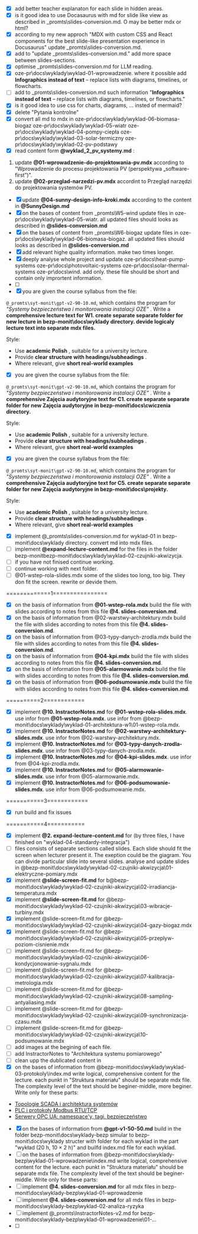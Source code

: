 * [X] add better teacher explanaton for each slide in hidden areas.
* [X] is it good idea to use Docasaurus with md for slide like view as described in _promts\slides-conversion.md. O may be better mdx or html?
* [X] according to my new approch "MDX with custom CSS and React components for the best slide-like presentation experience in Docusaurus" update _promts\slides-conversion.md.
* [X] add to "update _promts\slides-conversion.md." add more space between slides-sections.
* [X] optimise _promts\slides-conversion.md for LLM reading.
* [X] oze-pr\docs\wyklady\wyklad-01-wprowadzenie. where it possible add **Infographics instead of text** – replace lists with diagrams, timelines, or flowcharts.
* [ ] add to _promts\slides-conversion.md such information "**Infographics instead of text** – replace lists with diagrams, timelines, or flowcharts."
* [X] is it good idea to use css for charts, diagrams, ... insted of mermaid?
* [X] delete "Pytania kontrolne"
* [X] convert all md to mdx in
  oze-pr\docs\wyklady\wyklad-06-biomasa-biogaz
  oze-pr\docs\wyklady\wyklad-05-wiatr
  oze-pr\docs\wyklady\wyklad-04-pompy-ciepła
  oze-pr\docs\wyklady\wyklad-03-solar-termiczny
  oze-pr\docs\wyklady\wyklad-02-pv-podstawy
* [X] read content form **@wyklad_2_pv_systemy.md** :

1. update **@01-wprowadzenie-do-projektowania-pv.mdx**  according to "Wprowadzenie do procesu projektowania PV (perspektywa „software-first”)".
2. update **@02-przeglad-narzedzi-pv.mdx** accordint to Przegląd narzędzi do projektowania systemów PV.

* [X] update **@04-sunny-design-info-kroki.mdx**   according to the content in **@SunnyDesign.md**
* [X] on the bases of content from _promts\W5-wind update files in oze-pr\docs\wyklady\wyklad-05-wiatr. all updated files should looks as described in **@slides-conversion.md**
* [X] on the bases of content from _promts\W6-biogaz update files in oze-pr\docs\wyklady\wyklad-06-biomasa-biogaz. all updated files should looks as described in **@slides-conversion.md**
* [X] add relevant highe quality information. make two times longer.
* [X] deeply analyse whole project and update oze-pr\docs\heat-pump-systems
  oze-pr\docs\photovoltaic-systems
  oze-pr\docs\solar-thermal-systems
  oze-pr\docs\wind. add only. these file should be short and contain only imprortent information.
* [ ]
* [X] you are given the course syllabus from the file:

`@_promts\syt-monit\gpt-v2-90-10.md`, which contains the program for  *"Systemy bezpieczeństwa i monitorowania instalacji OZE"* .
Write a **comprehensive lecture text for W1. create separate separate folder for new lecture in bezp-monit\docs\wyklady directory. devide logicaly lecture text into separate mdx files.**

Style:

* Use  **academic Polish** , suitable for a university lecture.
* Provide  **clear structure with headings/subheadings** .
* Where relevant, give **short real-world examples**

* [X] you are given the course syllabus from the file:

`@_promts\syt-monit\gpt-v2-90-10.md`, which contains the program for  *"Systemy bezpieczeństwa i monitorowania instalacji OZE"* .
Write a **comprehensive Zajęcia audytoryjne text for C1. create separate separate folder for new Zajęcia audytoryjne in bezp-monit\docs\cwiczenia directory.**

Style:

* Use  **academic Polish** , suitable for a university lecture.
* Provide  **clear structure with headings/subheadings** .
* Where relevant, give **short real-world examples**

* [X] you are given the course syllabus from the file:

`@_promts\syt-monit\gpt-v2-90-10.md`, which contains the program for  *"Systemy bezpieczeństwa i monitorowania instalacji OZE"* .
Write a **comprehensive Zajęcia audytoryjne text for C5. create separate separate folder for new Zajęcia audytoryjne in bezp-monit\docs\projekty.**

Style:

* Use  **academic Polish** , suitable for a university lecture.
* Provide  **clear structure with headings/subheadings** .
* Where relevant, give **short real-world examples**

* [X] implement @_promts\slides-conversion.md for wyklad-01 in bezp-monit\docs\wyklady directory. convert md into mdx files.
* [ ] implement **@expand-lecture-content.md** for the files in the folder bezp-monitbezp-monit\docs\wyklady\wyklad-02-czujniki-akwizycja.
* [ ] if you have not finised continue working.
* [ ] continue working with next folder.
* [ ] @01-wstep-rola-slides.mdx some of the slides too long, too big. They don fit the screen. rewrite or devide them.

=============1================

* [X] on the basis of information from **@01-wstep-rola.mdx** build the file with slides according to notes from this file **@4. slides-conversion.md**.
* [X] on the basis of information from @02-warstwy-architektury.mdx build the file with slides according to notes from this file **@4. slides-conversion.md**.
* [X] on the basis of information from @03-typy-danych-zrodla.mdx build the file with slides according to notes from this file **@4. slides-conversion.md**.
* [X] on the basis of information from **@04-kpi.mdx** build the file with slides according to notes from this file **@4. slides-conversion.md**.
* [X] on the basis of information from **@05-alarmowanie.mdx** build the file with slides according to notes from this file **@4. slides-conversion.md**.
* [X] on the basis of information from **@06-podsumowanie.mdx** build the file with slides according to notes from this file **@4. slides-conversion.md**.

==========2============

* [X] implement **@10. InstractorNotes.md** for **@01-wstep-rola-slides.mdx**. use infor from **@01-wstep-rola.mdx**. use infor from @bezp-monit\docs\wyklady\wyklad-01-architektura-w1\01-wstep-rola.mdx.
* [X] implement **@10. InstractorNotes.md** for **@02-warstwy-architektury-slides.mdx**. use infor from @02-warstwy-architektury.mdx.
* [X] implement **@10. InstractorNotes.md** for **@03-typy-danych-zrodla-slides.mdx**. use infor from @03-typy-danych-zrodla.mdx.
* [X] implement **@10. InstractorNotes.md** for **@04-kpi-slides.mdx**. use infor from @04-kpi-zrodla.mdx.
* [X] implement **@10. InstractorNotes.md** for **@05-alarmowanie-slides.mdx**. use infor from @05-alarmowanie.mdx.
* [X] implement **@10. InstractorNotes.md** for **@06-podsumowanie-slides.mdx**. use infor from @06-podsumowanie.mdx.

===========3============

* [X] run build and fix issues

===========4===========

* [X] implement **@2. expand-lecture-content.md** for (by three files, I have finished on "wyklad-04-standardy-integracja")
* [ ] files consists of separate sections called slides. Each slide should fit the screen when lecturer present it. The exeption could be the giagram. You can divide particular slide into several slides.
  analyse and update slides in @bezp-monit\docs\wyklady\wyklad-02-czujniki-akwizycja\01-elektryczne-pomiary.mdx
* [X] implement **@slide-screen-fit.md**  for b@bezp-monit\docs\wyklady\wyklad-02-czujniki-akwizycja\02-irradiancja-temperatura.mdx
* [X] implement **@slide-screen-fit.md**  for @bezp-monit\docs\wyklady\wyklad-02-czujniki-akwizycja\03-wibracje-turbiny.mdx
* [X] implement @slide-screen-fit.md for @bezp-monit\docs\wyklady\wyklad-02-czujniki-akwizycja\04-gazy-biogaz.mdx
* [X] implement @slide-screen-fit.md for @bezp-monit\docs\wyklady\wyklad-02-czujniki-akwizycja\05-przeplyw-poziom-cisnienie.mdx
* [ ] implement @slide-screen-fit.md for @bezp-monit\docs\wyklady\wyklad-02-czujniki-akwizycja\06-kondycjonowanie-sygnalu.mdx
* [ ] implement @slide-screen-fit.md for @bezp-monit\docs\wyklady\wyklad-02-czujniki-akwizycja\07-kalibracja-metrologia.mdx
* [ ] implement @slide-screen-fit.md for @bezp-monit\docs\wyklady\wyklad-02-czujniki-akwizycja\08-sampling-antyaliasing.mdx
* [ ] implement @slide-screen-fit.md for @bezp-monit\docs\wyklady\wyklad-02-czujniki-akwizycja\09-synchronizacja-czasu.mdx
* [ ] implement @slide-screen-fit.md for @bezp-monit\docs\wyklady\wyklad-02-czujniki-akwizycja\10-podsumowanie.mdx
* [ ] add images at the begining of each file.
* [ ] add InstractorNotes to "Architektura systemu pomiarowego"
* [ ] clean upp the dublicated content in
* [X] on the bases of information from @bezp-monit\docs\wyklady\wyklad-03-protokoly\index.md write logical, comprehensive content for the lecture. each punkt in "Struktura materiału" should be separate mdx file. The complexity level of the text should be beginer-middle, more beginer. Write only for these parts:

* [Topologie SCADA i architektura systemów](./01-topologie-scada.mdx)
* [PLC i protokoły Modbus RTU/TCP](./02-plc-modbus.mdx)
* [Serwery OPC UA: namespace&#39;y, tagi, bezpieczeństwo](./03-opc-ua-serwery.mdx)

* [X] on the bases of information from **@gpt-v1-50-50.md** build in the folder bezp-monit\docs\wyklady-bezp simular to bezp-monit\docs\wyklady structer with folder for each wyklad in the part "wykład (20 h, 10 × 2 h)" and builfd index.md file for each wyklad.
* [ ] on the bases of information from @bezp-monit\docs\wyklady-bezp\wyklad-01-wprowadzenie\index.md write logical, comprehensive content for the lecture. each punkt in "Struktura materiału" should be separate mdx file. The complexity level of the text should be beginer-middle. Write only for these parts:
* [ ] implement **@4. slides-conversion.md** for all mdx files in bezp-monit\docs\wyklady-bezp\wyklad-01-wprowadzenie
* [ ] implement **@4. slides-conversion.md** for all mdx files in bezp-monit\docs\wyklady-bezp\wyklad-02-analiza-ryzyka
* [ ] implement @_promts\InstractorNotes-v2.md for bezp-monit\docs\wyklady-bezp\wyklad-01-wprowadzenie\01-...
* [ ]
